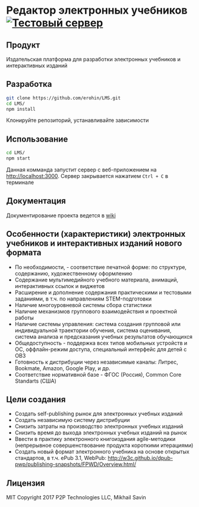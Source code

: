# Редактор электронных учебников [![Тестовый сервер](https://img.shields.io/badge/%D0%9F%D1%80%D0%BE%D1%82%D0%B5%D1%81%D1%82%D0%B8%D1%80%D0%BE%D0%B2%D0%B0%D1%82%D1%8C%20%D0%BD%D0%B0-Heroku-8554BC.svg)](https://fcfb5677e948746bbcd526a8c42.herokuapp.com/0-0-0)
## Продукт

Издательская платформа для разработки электронных учебников и интерактивных изданий

## Разработка
```sh
git clone https://github.com/erohin/LMS.git
cd LMS/
npm install
```
 Клонируйте репозиторий, устанавливайте зависимости
 
## Использование
 
```sh
cd LMS/
npm start
```
 
Данная комманда запустит сервер с веб-приложением на <http://localhost:3000>. Сервер закрывается нажатием `Ctrl + C` в терминале

 
## Документация
 
Документирование проекта ведется в [wiki](https://github.com/MichaelSavin/LMS/wiki)


## Особенности (характеристики) электронных учебников и интерактивных изданий нового формата

* По необходимости, - соответствие печатной форме: по структуре, содержанию, художественному оформлению
* Содержание мультимедийного учебного материала, анимаций, интерактивных ссылок и виджетов
* Расширение и дополнение содержания практическими и тестовыми заданиями, в т.ч. по направлениям STEM-подготовки
* Наличие многоуровневой системы сбора статистики
* Наличие механизмов группового взаимодействия и проектной работы
* Наличие системы управления: система создания групповой или индивидуальной траектории обучения, система оценивания, система анализа и предсказания учебных результатов обучающихся
* Общедоступность - поддержка всех типов мобильных устройств и ОС, оффлайн-режим доступа, специальный интерфейс для детей с ОВЗ
* Готовность к дистрибуции через независимые каналы: Литрес, Bookmate, Amazon, Google Play, и др.
* Соответствие нормативной базе - ФГОС (Россия), Common Core Standarts (США)

## Цели создания

* Создать self-publishing рынок для электронных учебных изданий
* Создать независимую систему дистрибуции
* Снизить затраты на производство электронных учебных изданий
* Снизить время до выхода электронных учебных изданий на рынок
* Ввести в практику электронного книгоиздания agile-методики (непрерывное совершенствование продукта короткими итерациями)
* Создать новый формат электронного учебника на основе открытых стандартов, в т.ч. ePub 3.1, WebPub: <http://w3c.github.io/dpub-pwp/publishing-snapshots/FPWD/Overview.html/>

## Лицензия
MIT
Copyright 2017 P2P Technologies LLC, Mikhail Savin
